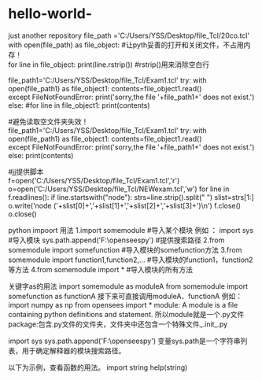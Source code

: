 # hello-world-
just  another repository 
file_path ='C:/Users/YSS/Desktop/file_Tcl/20co.tcl'
with open(file_path) as file_object: #让pyth妥善的打开和关闭文件，不占用内存！    
    for line in file_object:
        print(line.rstrip()) #rstrip()用来消除空白行


file_path1='C:/Users/YSS/Desktop/file_Tcl/Exam1.tcl'
try:
    with open(file_path1) as file_object1:
        contents=file_object1.read()        
except FileNotFoundError:
    print('sorry,the file '+file_path1+' does not exist.')
else:
    #for line in file_object1:
        print(contents)
        
#避免读取空文件夹失效！        
file_path1='C:/Users/YSS/Desktop/file_Tcl/Exam1.tcl'
try:
    with open(file_path1) as file_object1:
        contents=file_object1.read()     
except FileNotFoundError:
    print('sorry,the file '+file_path1+' does not exist.')
else:
    print(contents)
    
#jj提供脚本    
f=open('C:/Users/YSS/Desktop/file_Tcl/Exam1.tcl','r')
o=open('C:/Users/YSS/Desktop/file_Tcl/NEWexam.tcl','w')
for line in f.readlines():
	if line.startswith("node"):
		strs=line.strip().split(" ")
		slist=strs[1:]
		o.write('node ('+slist[0]+','+slist[1]+','+slist[2]+','+slist[3]+')\n')
f.close()
o.close()    
    
python impoort 用法
1.import somemodule #导入某个模块 例如 ：
	import sys #导入模块
	sys.path.append('F:\openseespy') #提供搜索路径
2.from somemodule import somefunction #导入模块的somefunction方法
3.from somemodule import function1,function2,...  #导入模块的function1，function2等方法
4.from somemodule import * #导入模块的所有方法

关键字as的用法
import somemodule as moduleA 
from somemodule import somefunction as functionA
接下来可直接调用moduleA、functionA 例如： 
import numpy as np 
from opensees import *
module: A module is a file containing python definitions and statement. 所以module就是一个.py文件 
package:包含.py文件的文件夹，文件夹中还包含一个特殊文件_.init_.py

import sys
sys.path.append('F:\openseespy')
变量sys.path是一个字符串列表，用于确定解释器的模块搜索路径。

以下为示例，查看函数的用法。
import string
help(string)







